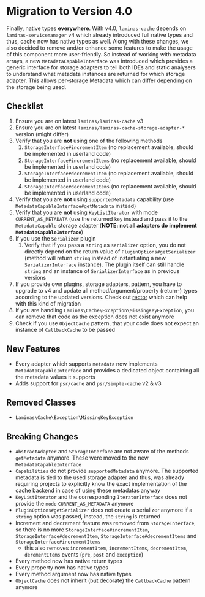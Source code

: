 # Migration to Version 4.0

Finally, native types **everywhere**. With v4.0, `laminas-cache` depends on `laminas-servicemanager` v4 which already introduced full native types and thus, cache now has native types as well.
Along with these changes, we also decided to remove and/or enhance some features to make the usage of this component more user-friendly.
So instead of working with metadata arrays, a new `MetadataCapableInterface` was introduced which provides a generic interface for storage adapters to tell both IDEs and static analysers to understand what metadata instances are returned for which storage adapter.
This allows per-storage Metadata which can differ depending on the storage being used.

## Checklist

1. Ensure you are on latest `laminas/laminas-cache` v3
2. Ensure you are on latest `laminas/laminas-cache-storage-adapter-*` version (might differ)
3. Verify that you are **not** using one of the following methods
   1. `StorageInterface#incrementItem` (no replacement available, should be implemented in userland code)
   2. `StorageInterface#incrementItems` (no replacement available, should be implemented in userland code)
   3. `StorageInterface#decrementItem` (no replacement available, should be implemented in userland code)
   4. `StorageInterface#decrementItems` (no replacement available, should be implemented in userland code)
4. Verify that you are **not** using `supportedMetadata` capability (use `MetadataCapableInterface#getMetadata` instead)
5. Verify that you are **not** using `KeyListIterator` with mode `CURRENT_AS_METADATA` (use the returned `key` instead and pass it to the `MetadataCapable` storage adapter (**NOTE: not all adapters do implement `MetadataCapableInterface`**)
6. If you use the `Serializer` plugin
   1. Verify that if you pass a `string` as `serializer` option, you do not directly depend on the return value of `PluginOptions#getSerializer` (method will return `string` instead of instantiating a new `SerializerInterface` instance). The plugin itself can still handle `string` and an instance of `SerializerInterface` as in previous versions
7. If you provide own plugins, storage adapters, pattern, you have to upgrade to v4 and update all method/argument/property (return-) types according to the updated versions. Check out [rector](https://github.com/rectorphp/rector) which can help with this kind of migration
8. If you are handling `Laminas\Cache\Exception\MissingKeyException`, you can remove that code as the exception does not exist anymore
9. Check if you use `ObjectCache` pattern, that your code does not expect an instance of `CallbackCache` to be passed

## New Features

- Every adapter which supports `metadata` now implements `MetadataCapableInterface` and provides a dedicated object containing all the metadata values it supports
- Adds support for `psr/cache` and `psr/simple-cache` v2 & v3

## Removed Classes

- `Laminas\Cache\Exception\MissingKeyException`

## Breaking Changes

- `AbstractAdapter` and `StorageInterface` are not aware of the methods `getMetadata` anymore. These were moved to the new `MetadataCapableInterface`
- `Capabilities` do not provide `supportedMetadata` anymore. The supported metadata is tied to the used storage adapter and thus, was already requiring projects to explicitly know the exact implementation of the cache backend in case of using these metadatas anyway
- `KeyListIterator` and the corresponding `IteratorInterface` does not provide the `mode` `CURRENT_AS_METADATA` anymore 
- `PluginOptions#getSerializer` does not create a serializer anymore if a `string` option was passed, instead, the `string` is returned
- Increment and decrement feature was removed from `StorageInterface`, so there is no more `StorageInterface#incrementItem`, `StorageInterface#decrementItem`, `StorageInterface#decrementItems` and `StorageInterface#incrementItems`
  - this also removes `incrementItem`, `incrementItems`, `decrementItem`, `derementItems` events (`pre`, `post` and `exception`)
- Every method now has native return types
- Every property now has native types
- Every method argument now has native types
- `ObjectCache` does not inherit (but decorate) the `CallbackCache` pattern anymore
